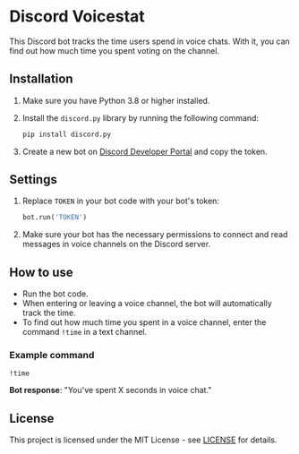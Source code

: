 # Discord Voicestat

This Discord bot tracks the time users spend in voice chats. With it, you can find out how much time you spent voting on the channel.

## Installation

1. Make sure you have Python 3.8 or higher installed.
2. Install the `discord.py` library by running the following command:

   ```bash
   pip install discord.py
   ```

3. Create a new bot on [Discord Developer Portal](https://discord.com/developers/applications) and copy the token.

## Settings

1. Replace `TOKEN` in your bot code with your bot's token:

   ```python
   bot.run('TOKEN')
   ```

2. Make sure your bot has the necessary permissions to connect and read messages in voice channels on the Discord server.

## How to use

- Run the bot code.
- When entering or leaving a voice channel, the bot will automatically track the time.
- To find out how much time you spent in a voice channel, enter the command `!time` in a text channel.

### Example command

```plaintext
!time
```

**Bot response**: "You've spent X seconds in voice chat."

## License

This project is licensed under the MIT License - see [LICENSE](LICENSE) for details.
